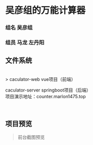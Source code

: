 # 吴彦组的万能计算器
### 组名 吴彦组
### 组员 马龙 左丹阳

## 文件系统
<br />
> caculator-web vue项目（前端）<br />

caculator-server springboot项目（后端）<br />
项目演示地址：counter.marlon1475.top<br />

<br/>

## 项目预览

> 前台截图预览

<br/>
